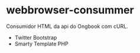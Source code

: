 # webbrowser-consummer
Consumidor HTML da api do Ongbook com cURL.

- Twitter Bootstrap
- Smarty Template PHP
